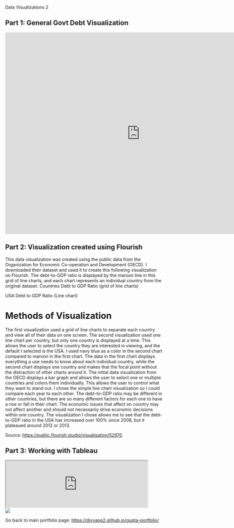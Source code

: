 Data Visualizations 2
## Part 1: General Govt Debt Visualization
<iframe src="https://data.oecd.org/chart/6gPw" width="860" height="645" style="border: 0" mozallowfullscreen="true" webkitallowfullscreen="true" allowfullscreen="true"><a href="https://data.oecd.org/chart/6gPw" target="_blank">OECD Chart: General government debt, Total, % of GDP, Annual, 2018</a></iframe>

## Part 2: Visualization created using Flourish
This data visualization was created using the public data from the Organization for Economic Co-operation and Development (OECD). I downloaded their dataset and used it to create this following visualization on Flourish. The debt-to-GDP ratio is displayed by the maroon line in this grid of line charts, and each chart represents an individual country from the original dataset. 
Countries Debt to GDP Ratio (grid of line charts)
<div class="flourish-embed flourish-chart" data-src="visualisation/5296828"><script src="https://public.flourish.studio/resources/embed.js"></script></div>

USA Debt to GDP Ratio (Line chart) 
<div class="flourish-embed flourish-chart" data-src="visualisation/5297066"><script src="https://public.flourish.studio/resources/embed.js"></script></div>

# Methods of Visualization
The first visualization used a grid of line charts to separate each country and view all of their data on one screen. The second visualization used one line chart per country, but only one country is displayed at a time. This allows the user to select the country they are interested in viewing, and the default I selected is the USA. I used navy blue as a color in the second chart compared to maroon in the first chart. The data in the first chart displays everything a use needs to know about each individual country, while the second chart displays one country and makes that the focal point without the distraction of other charts around it. The initial data visualization from the OECD displays a bar graph and allows the user to select one or multiple countries and colors them individually. This allows the user to control what they want to stand out. I chose the simple line chart visualization so I could compare each year to each other. The debt-to-GDP ratio may be different in other countries, but there are so many different factors for each one to have a rise or fall in their chart. The economic issues that affect on country may not affect another and should not necessarily drive economic decisions within one country. The visualization I chose allows me to see that the debt-to-GDP ratio in the USA has increased over 100% since 2008, but it plateaued around 2012 or 2013. 

Source: https://public.flourish.studio/visualisation/52970 

## Part 3: Working with Tableau
<iframe
src="https://public.tableau.com/views/DebttoGDPworkbook/Sheet1?:showVizHome=no&:embed=true" width="90%" "height="500" seamless framborder="0"
scrolling="no"></iframe>

<div class='tableauPlaceholder' id='viz1613340231491' style='position: relative'><noscript><a href='#'><img alt=' ' src='https:&#47;
  &#47;public.tableau.com&#47;
  static&#47;
  images&#47;
  De&#47;
  DebttoGDPworkbook&#47;
  Sheet1&#47;
  1_rss.png' style='border: none' /></a></noscript><object class='tableauViz'  style='display:none;
  '><param name='host_url' value='https%3A%2F%2Fpublic.tableau.com%2F' /> <param name='embed_code_version' value='3' /> <param name='site_root' value='' /><param name='name' value='DebttoGDPworkbook&#47;
  Sheet1' /><param name='tabs' value='no' /><param name='toolbar' value='yes' /><param name='static_image' value='https:&#47;
  &#47;public.tableau.com&#47;
  static&#47;images&#47;
  De&#47;
  DebttoGDPworkbook&#47;
  Sheet1&#47;
  1.png' /> <param name='animate_transition' value='yes' /><param name='display_static_image' value='yes' /><param name='display_spinner' value='yes' /><param name='display_overlay' value='yes' /><param name='display_count' value='yes' /><param name='language' value='en' /><param name='filter' value='publish=yes' /></object></div>                <script type='text/javascript'>                    var divElement = document.getElementById('viz1613340231491');
  var vizElement = divElement.getElementsByTagName('object')[0];
  vizElement.style.width='100%';vizElement.style.height=(divElement.offsetWidth*0.75)+'px';
  var scriptElement = document.createElement('script');
  scriptElement.src = 'https://public.tableau.com/javascripts/api/viz_v1.js';
  vizElement.parentNode.insertBefore(scriptElement, vizElement);
</script>





Go back to main portfolio page: https://divyapg2.github.io/gupta-portfolio/

